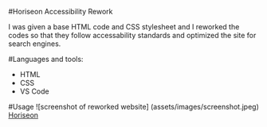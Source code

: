 #Horiseon Accessibility Rework

I was given a base HTML code and CSS stylesheet and I reworked the codes so that they follow accessability standards and optimized the site for search engines. 

#Languages and tools:
* HTML
* CSS
* VS Code

#Usage
![screenshot of reworked website] (assets/images/screenshot.jpeg)
[Horiseon](targetURL "https://teedaa.github.io/horiseon-accesbility-rework/")